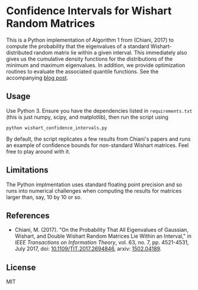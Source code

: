 # Confidence Intervals for Wishart Random Matrices

This is a Python implementation of Algorithm 1 from (Chiani, 2017) to compute
the probability that the eigenvalues of a standard Wishart-distributed random
matrix lie within a given interval. This immediately also gives us the
cumulative density functions for the distributions of the minimum and maximum
eigenvalues. In addition, we provide optimization routines to evaluate the
associated quantile functions. See the accompanying [blog post](TODO).

## Usage

Use Python 3. Ensure you have the dependencies listed in `requirements.txt`
(this is just numpy, scipy, and matplotlib), then run the script using
```
python wishart_confidence_intervals.py
```
By default, the script replicates a few results from Chiani's papers and runs
an example of confidence bounds for non-standard Wishart matrices. Feel free
to play around with it.

## Limitations

The Python implmentation uses standard floating point precision and so runs
into numerical challenges when computing the results for matrices larger than,
say, 10 by 10 or so.

## References

* Chiani, M. (2017). "On the Probability That All Eigenvalues of Gaussian, Wishart,
 and Double Wishart Random Matrices Lie Within an Interval," in *IEEE
 Transactions on Information Theory*, vol. 63, no. 7, pp. 4521-4531, July
 2017, doi:
 [10.1109/TIT.2017.2694846](https://doi.org/10.1109/TIT.2017.2694846),
 arxiv: [1502.04189](https://arxiv.org/abs/1502.04189).

## License

MIT
